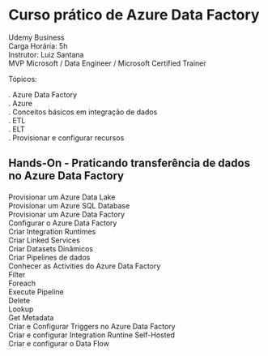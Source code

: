 <h1>Curso prático de Azure Data Factory</h1>

Udemy Business</br>
Carga Horária: 5h</br>
Instrutor: Luiz Santana</br>
MVP Microsoft / Data Engineer / Microsoft Certified Trainer

Tópicos:</p>
. Azure Data Factory</br>
. Azure</br>
. Conceitos básicos em integração de dados</br>
. ETL</br>
. ELT</br>
. Provisionar e configurar recursos</p>

## Hands-On - Praticando transferência de dados no Azure Data Factory</p>

 Provisionar um Azure Data Lake </br>
 Provisionar um Azure SQL Database </br>
 Provisionar um Azure Data Factory </br>
 Configurar o Azure Data Factory </br>
 Criar Integration Runtimes </br>
 Criar Linked Services </br>
 Criar Datasets Dinâmicos </br>
 Criar Pipelines de dados </br>
 Conhecer as Activities do Azure Data Factory </br>
 Filter </br>
 Foreach </br>
 Execute Pipeline </br>
 Delete </br>
 Lookup </br>
 Get Metadata </br>
 Criar e Configurar Triggers no Azure Data Factory </br>
 Criar e configurar Integration Runtine Self-Hosted </br>
 Criar e configurar o Data Flow </p>
